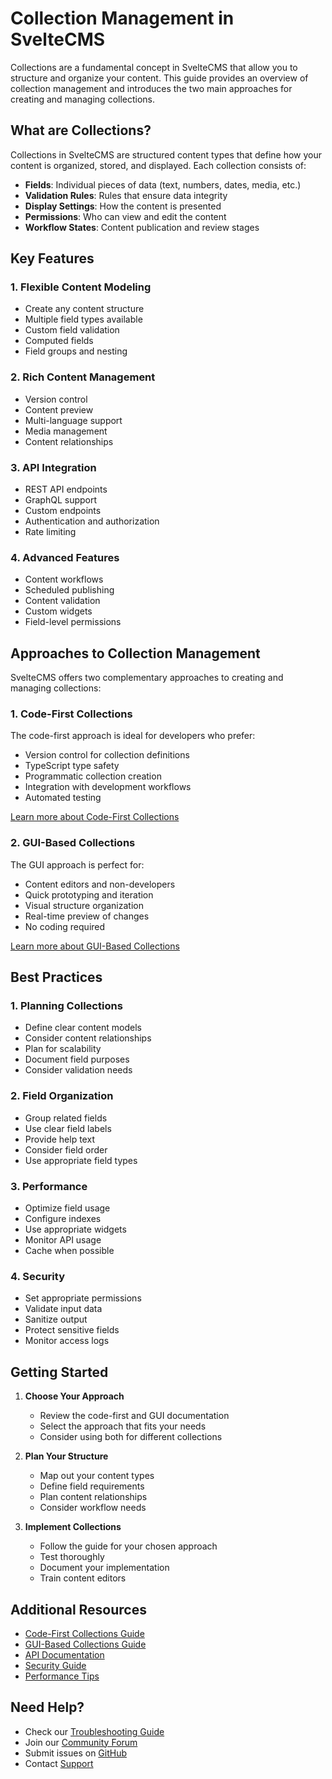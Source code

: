 # Collection Management in SvelteCMS

Collections are a fundamental concept in SvelteCMS that allow you to structure and organize your content. This guide provides an overview of collection management and introduces the two main approaches for creating and managing collections.

## What are Collections?

Collections in SvelteCMS are structured content types that define how your content is organized, stored, and displayed. Each collection consists of:

- **Fields**: Individual pieces of data (text, numbers, dates, media, etc.)
- **Validation Rules**: Rules that ensure data integrity
- **Display Settings**: How the content is presented
- **Permissions**: Who can view and edit the content
- **Workflow States**: Content publication and review stages

## Key Features

### 1. Flexible Content Modeling

- Create any content structure
- Multiple field types available
- Custom field validation
- Computed fields
- Field groups and nesting

### 2. Rich Content Management

- Version control
- Content preview
- Multi-language support
- Media management
- Content relationships

### 3. API Integration

- REST API endpoints
- GraphQL support
- Custom endpoints
- Authentication and authorization
- Rate limiting

### 4. Advanced Features

- Content workflows
- Scheduled publishing
- Content validation
- Custom widgets
- Field-level permissions

## Approaches to Collection Management

SvelteCMS offers two complementary approaches to creating and managing collections:

### 1. Code-First Collections

The code-first approach is ideal for developers who prefer:
- Version control for collection definitions
- TypeScript type safety
- Programmatic collection creation
- Integration with development workflows
- Automated testing

[Learn more about Code-First Collections](./01_Code_First_Collections.md)

### 2. GUI-Based Collections

The GUI approach is perfect for:
- Content editors and non-developers
- Quick prototyping and iteration
- Visual structure organization
- Real-time preview of changes
- No coding required

[Learn more about GUI-Based Collections](./02_GUI_Collections.md)

## Best Practices

### 1. Planning Collections

- Define clear content models
- Consider content relationships
- Plan for scalability
- Document field purposes
- Consider validation needs

### 2. Field Organization

- Group related fields
- Use clear field labels
- Provide help text
- Consider field order
- Use appropriate field types

### 3. Performance

- Optimize field usage
- Configure indexes
- Use appropriate widgets
- Monitor API usage
- Cache when possible

### 4. Security

- Set appropriate permissions
- Validate input data
- Sanitize output
- Protect sensitive fields
- Monitor access logs

## Getting Started

1. **Choose Your Approach**
   - Review the code-first and GUI documentation
   - Select the approach that fits your needs
   - Consider using both for different collections

2. **Plan Your Structure**
   - Map out your content types
   - Define field requirements
   - Plan content relationships
   - Consider workflow needs

3. **Implement Collections**
   - Follow the guide for your chosen approach
   - Test thoroughly
   - Document your implementation
   - Train content editors

## Additional Resources

- [Code-First Collections Guide](./01_Code_First_Collections.md)
- [GUI-Based Collections Guide](./02_GUI_Collections.md)
- [API Documentation](/Docs/04_API)
- [Security Guide](/Docs/05_Security)
- [Performance Tips](/Docs/06_Performance)

## Need Help?

- Check our [Troubleshooting Guide](/Docs/07_Troubleshooting)
- Join our [Community Forum](https://community.sveltecms.dev)
- Submit issues on [GitHub](https://github.com/sveltecms/sveltecms)
- Contact [Support](https://sveltecms.dev/support)
